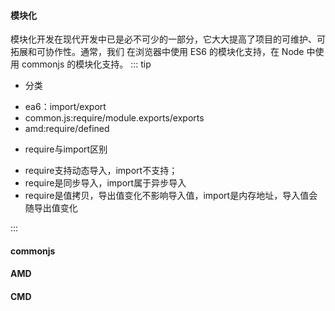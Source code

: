 #### 模块化
模块化开发在现代开发中已是必不可少的一部分，它大大提高了项目的可维护、可拓展和可协作性。通常，我们 在浏览器中使用 ES6 的模块化支持，在 Node 中使用 commonjs 的模块化支持。
::: tip
* 分类
- ea6：import/export
- common.js:require/module.exports/exports
- amd:require/defined

* require与import区别
- require支持动态导入，import不支持；
- require是同步导入，import属于异步导入
- require是值拷贝，导出值变化不影响导入值，import是内存地址，导入值会随导出值变化

:::

#### commonjs


#### AMD


#### CMD
